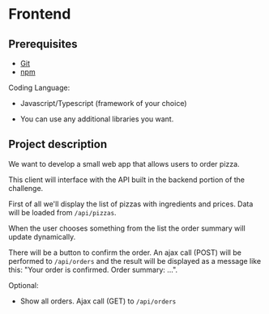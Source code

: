 Frontend
========

Prerequisites
-------------

* [Git](http://git-scm.com/)
* [npm](https://www.npmjs.org/)

Coding Language:
* Javascript/Typescript (framework of your choice)

* You can use any additional libraries you want.


Project description
-------------------

We want to develop a small web app that allows users to order pizza.

This client will interface with the API built in the backend portion of the challenge.

First of all we'll display the list of pizzas with ingredients and prices. Data will be loaded from `/api/pizzas`.

When the user chooses something from the list the order summary will update dynamically.

There will be a button to confirm the order. An ajax call (POST) will be performed to `/api/orders` and the result will be displayed as a message like this: "Your order is confirmed. Order summary: ...".

Optional:
* Show all orders. Ajax call (GET) to `/api/orders`
